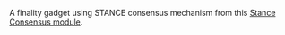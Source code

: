 A finality gadget using STANCE consensus mechanism from this [Stance Consensus module](../../consensus/README.md).
